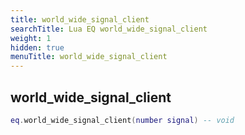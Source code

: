 ```yaml
---
title: world_wide_signal_client
searchTitle: Lua EQ world_wide_signal_client
weight: 1
hidden: true
menuTitle: world_wide_signal_client
---
```

## world_wide_signal_client
```lua
eq.world_wide_signal_client(number signal) -- void
```